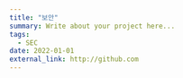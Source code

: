 ```yaml
---
title: "보안"
summary: Write about your project here...
tags:
  - SEC
date: 2022-01-01
external_link: http://github.com
---
```

